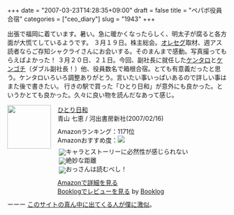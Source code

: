 +++
date = "2007-03-23T14:28:35+09:00"
draft = false
title = "ペパボ役員合宿"
categories = ["ceo_diary"]
slug = "1943"
+++

出張で福岡に着ています。暑い。急に暖かくなったらしく、明太子が腐ると各方面が大慌てしているようです。
３月１９日。株主総会。<a href="http://oreseg.com" target="_blank">オレセグ</a>取材、週アス読者ならご存知シャクライさんにお会いする。そのまんまで感動。写真撮ってもらえばよかった！
３月２０日、２１日。今回、副社長に就任した<a href="http://kentarow.jugem.jp" target="_blank">ケンタロ</a>と<a href="http://parallelminds.jp/" target="_blank">ケンゴチ</a>（ダブル副社長！）他、役員数名で箱根合宿。とても有意義だったと思う。ケンタロいろいろ調整ありがとう。言いたい事いっぱいあるので詳しい事はまた後で書きたい。
行きの駅で買った「ひとり日和」が意外にも良かった。というかとても良かった。久々に良い物を読んだなあって感じ。
<div class="booklog-all" style="margin-bottom:10px;"><div class="booklog-img" style="float:left; margin-right:15px;"><a href="http://www.amazon.co.jp/gp/product/4309018084%3ftag=ieiriblog-22%26link_code=xm2%26camp=2025" target="_blank"><img src="http://images.amazon.com/images/P/4309018084.09._SCMZZZZZZZ_.jpg"  class="booklog-imgsrc" style="border:0px; width:100px"></a><br></div><div class="booklog-data" style="float:left; width:300px;"><div class="booklog-title"><a href="http://www.amazon.co.jp/gp/product/4309018084%3ftag=ieiriblog-22%26link_code=xm2%26camp=2025" target="_blank">ひとり日和</a></div><div class="booklog-pub">青山 七恵 / 河出書房新社(2007/02/16)</div><div class="booklog-info" style="margin-top:10px;">Amazonランキング：1171位<br>Amazonおすすめ度：<img src="http://booklog.jp/img/4.gif"><br><div class="booklog-review" style="margin-top:6px; padding-left:3px;"><img src="http://booklog.jp/img/2.gif" align="absmiddle">キャラとストーリーに必然性が感じられない<br><img src="http://booklog.jp/img/5.gif" align="absmiddle">絶妙な距離<br><img src="http://booklog.jp/img/4.gif" align="absmiddle">おっさんは読むべし！<br></div></div><div class="booklog-link" style="margin-top:10px;"><a href="http://www.amazon.co.jp/gp/product/4309018084%3ftag=ieiriblog-22%26link_code=xm2%26camp=2025" target="_blank">Amazonで詳細を見る</a><br><a href="http://booklog.jp/asin/4309018084" target="_blank">Booklogでレビューを見る</a> by <a href="http://booklog.jp" target="_blank">Booklog</a><br></div></div><br style="clear:left"></div>
ーーー
<a href="http://www.smokinaces.net/" target="_blank">このサイトの真ん中に出てくる人が僕に激似</a>。
